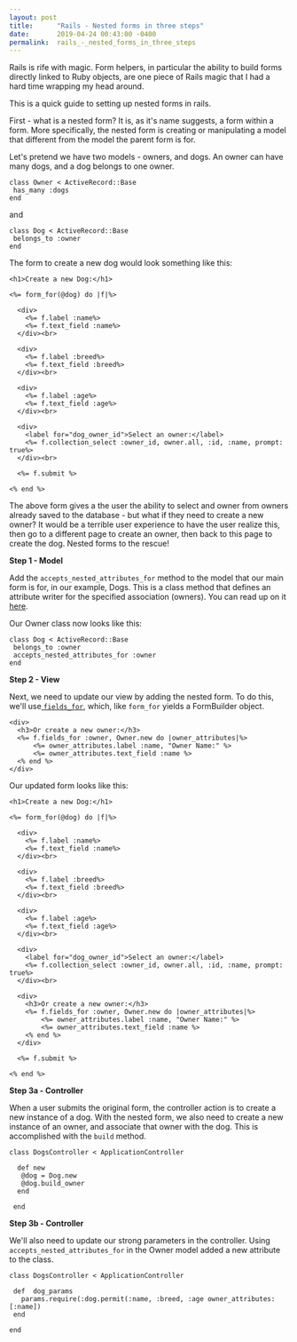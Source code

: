 ```yaml
---
layout: post
title:      "Rails - Nested forms in three steps"
date:       2019-04-24 00:43:00 -0400
permalink:  rails_-_nested_forms_in_three_steps
---
```



Rails is rife with magic. Form helpers, in particular the ability to build forms directly linked to Ruby objects, are one piece of Rails magic that I had a hard time wrapping my head around. 

This is a quick guide to setting up nested forms in rails. 
 
 First - what is a nested form? It is, as it's name suggests, a form within a form. More specifically, the nested form is creating or manipulating a model that different from the model the parent form is for.
 
 Let's pretend we have two models - owners, and dogs. An owner can have many dogs, and a dog belongs to one owner.  
 
 
```
class Owner < ActiveRecord::Base
 has_many :dogs
end
```

and

```
class Dog < ActiveRecord::Base
 belongs_to :owner
end
```

The form to create a new dog would look something like this:

```
<h1>Create a new Dog:</h1>

<%= form_for(@dog) do |f|%>

  <div>
    <%= f.label :name%>
    <%= f.text_field :name%>
  </div><br>
	
  <div>
    <%= f.label :breed%>
    <%= f.text_field :breed%>
  </div><br>
	
  <div>
    <%= f.label :age%>
    <%= f.text_field :age%>
  </div><br>
	
  <div>
    <label for="dog_owner_id">Select an owner:</label>
    <%= f.collection_select :owner_id, owner.all, :id, :name, prompt: true%>
  </div><br>
	
  <%= f.submit %>
	
<% end %>
```

The above form gives a the user the ability to select and owner from owners already saved to the database - but what if they need to create a new owner? It would be a terrible user experience to have the user realize this, then go to a different page to create an owner, then back to this page to create the dog. Nested forms to the rescue!

**Step 1 - Model**

Add the `accepts_nested_attributes_for` method to the model that our main form is for, in our example, Dogs. This is a class method that defines an attribute writer for the specified association (owners). You can read up on it [here](https://api.rubyonrails.org/classes/ActiveRecord/NestedAttributes/ClassMethods.html). 

Our Owner class now looks like this:

```
class Dog < ActiveRecord::Base
 belongs_to :owner
 accepts_nested_attributes_for :owner
end
```

**Step 2 - View**

Next, we need to update our view by adding the nested form. To do this, we'll use[ `fields_for`](https://api.rubyonrails.org/v5.2.3/classes/ActionView/Helpers/FormHelper.html#method-i-fields_for), which, like `form_for` yields a FormBuilder object.

```
<div>
  <h3>Or create a new owner:</h3>
  <%= f.fields_for :owner, Owner.new do |owner_attributes|%>
      <%= owner_attributes.label :name, "Owner Name:" %>
      <%= owner_attributes.text_field :name %>
  <% end %>
</div>
```

Our updated form looks like this:

```
<h1>Create a new Dog:</h1>

<%= form_for(@dog) do |f|%>

  <div>
    <%= f.label :name%>
    <%= f.text_field :name%>
  </div><br>
	
  <div>
    <%= f.label :breed%>
    <%= f.text_field :breed%>
  </div><br>
	
  <div>
    <%= f.label :age%>
    <%= f.text_field :age%>
  </div><br>
	
  <div>
    <label for="dog_owner_id">Select an owner:</label>
    <%= f.collection_select :owner_id, owner.all, :id, :name, prompt: true%>
  </div><br>

  <div>
    <h3>Or create a new owner:</h3>
    <%= f.fields_for :owner, Owner.new do |owner_attributes|%>
        <%= owner_attributes.label :name, "Owner Name:" %>
        <%= owner_attributes.text_field :name %>
    <% end %>
  </div>
	
  <%= f.submit %>
	
<% end %>
```

**Step 3a - Controller**

When a user submits the original form, the controller action is to create a new instance of a dog. With the nested form, we also need to create a new instance of an owner, and associate that owner with the dog. This is accomplished with the `build` method. 

```
class DogsController < ApplicationController

  def new
   @dog = Dog.new
   @dog.build_owner 
  end

 end
 ```
 
**Step 3b - Controller**
 
 We'll also need to update our strong parameters in the controller.  Using `accepts_nested_attributes_for` in the Owner model added a new attribute to the class.
 
 ```
class DogsController < ApplicationController

  def  dog_params
    params.require(:dog.permit(:name, :breed, :age owner_attributes: [:name])
  end
	
end
```



